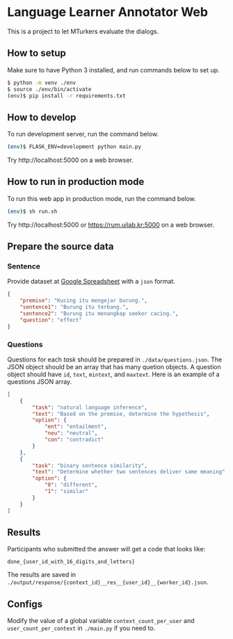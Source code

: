 # Language Learner Annotator Web

This is a project to let MTurkers evaluate the dialogs. 

## How to setup

Make sure to have Python 3 installed, and run commands below to set up.

```bash
$ python -m venv ./env
$ source ./env/bin/activate
(env)$ pip install -r requirements.txt
```

## How to develop

To run development server, run the command below.

```bash
(env)$ FLASK_ENV=development python main.py
```

Try http://localhost:5000 on a web browser.

## How to run in production mode

To run this web app in production mode, run the command below.
```bash
(env)$ sh run.sh
```

Try http://localhost:5000 or https://rum.uilab.kr:5000 on a web browser.

## Prepare the source data

### Sentence

Provide dataset at [Google Spreadsheet](https://docs.google.com/spreadsheets/d/1DPQnBmAQtJ0pCYGgD7dSmoN8EUKWU10eGUjPJ76B5TE/edit?usp=sharing) with a `json` format.

```json
{
    "premise": "Kucing itu mengejar burung.", 
    "sentence1": "Burung itu terbang.", 
    "sentence2": "Burung itu menangkap seekor cacing.", 
    "question": "effect"
}
```

### Questions

Questions for each *task* should be prepared in `./data/questions.json`. 
The JSON object should be an array that has many quetion objects. 
A question object should have `id`, `text`, `mintext`, and `maxtext`.
Here is an example of a questions JSON array.

```json
[
    {
        "task": "natural language inference",
        "text": "Based on the premise, determine the hypothesis",
        "option": {
            "ent": "entailment",
            "neu": "neutral",
            "con": "contradict"
        }
    },
    {
        "task": "binary sentence similarity",
        "text": "Determine whether two sentences deliver same meaning",
        "option": {
            "0": "different",
            "1": "similar"
        }
    }
]
```

## Results

Participants who submitted the answer will get a code that looks like: 

`done_{user_id_with_16_digits_and_letters}`

The results are saved in `./output/response/{context_id}__res__{user_id}__{worker_id}.json`. 

<!-- **NOTE**

There may be participants who got the code `pass_no_132v82389a823l3133id112`. 
These participants have not passed the validity check and answered wrong to one or more validity check questions. -->

## Configs

Modify the value of a global variable `context_count_per_user` and `user_count_per_context` in `./main.py` if you need to.



